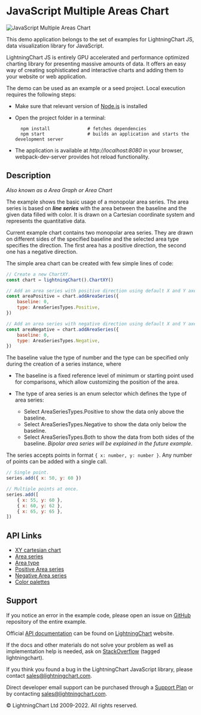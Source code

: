 # JavaScript Multiple Areas Chart

![JavaScript Multiple Areas Chart](multipleAreas-darkGold.png)

This demo application belongs to the set of examples for LightningChart JS, data visualization library for JavaScript.

LightningChart JS is entirely GPU accelerated and performance optimized charting library for presenting massive amounts of data. It offers an easy way of creating sophisticated and interactive charts and adding them to your website or web application.

The demo can be used as an example or a seed project. Local execution requires the following steps:

-   Make sure that relevant version of [Node.js](https://nodejs.org/en/download/) is installed
-   Open the project folder in a terminal:

          npm install              # fetches dependencies
          npm start                # builds an application and starts the development server

-   The application is available at _http://localhost:8080_ in your browser, webpack-dev-server provides hot reload functionality.


## Description

_Also known as a Area Graph or Area Chart_

The example shows the basic usage of a monopolar area series. The area series is based on **_line series_** with the area between the baseline and the given data filled with color. It is drawn on a Cartesian coordinate system and represents the quantitative data.

Current example chart contains two monopolar area series. They are drawn on different sides of the specified baseline and the selected area type specifies the direction. The first area has a positive direction, the second one has a negative direction.

The simple area chart can be created with few simple lines of code:

```javascript
// Create a new ChartXY.
const chart = lightningChart().ChartXY()

// Add an area series with positive direction using default X and Y axes.
const areaPositive = chart.addAreaSeries({
    baseline: 0,
    type: AreaSeriesTypes.Positive,
})

// Add an area series with negative direction using default X and Y axes.
const areaNegative = chart.addAreaSeries({
    baseline: 0,
    type: AreaSeriesTypes.Negative,
})
```

The baseline value the type of number and the type can be specified only during the creation of a series instance, where

-   The baseline is a fixed reference level of minimum or starting point used for comparisons, which allow customizing the position of the area.

-   The type of area series is an enum selector which defines the type of area series:
    -   Select AreaSeriesTypes.Positive to show the data only above the baseline.
    -   Select AreaSeriesTypes.Negative to show the data only below the baseline.
    -   Select AreaSeriesTypes.Both to show the data from both sides of the baseline. _Bipolar area series will be explained in the future example_.

The series accepts points in format `{ x: number, y: number }`. Any number of points can be added with a single call.

```javascript
// Single point.
series.add({ x: 50, y: 60 })

// Multiple points at once.
series.add([
    { x: 55, y: 60 },
    { x: 60, y: 62 },
    { x: 65, y: 65 },
])
```


## API Links

* [XY cartesian chart]
* [Area series]
* [Area type]
* [Positive Area series]
* [Negative Area series]
* [Color palettes]


## Support

If you notice an error in the example code, please open an issue on [GitHub][0] repository of the entire example.

Official [API documentation][1] can be found on [LightningChart][2] website.

If the docs and other materials do not solve your problem as well as implementation help is needed, ask on [StackOverflow][3] (tagged lightningchart).

If you think you found a bug in the LightningChart JavaScript library, please contact sales@lightningchart.com.

Direct developer email support can be purchased through a [Support Plan][4] or by contacting sales@lightningchart.com.

[0]: https://github.com/Arction/
[1]: https://lightningchart.com/lightningchart-js-api-documentation/
[2]: https://lightningchart.com
[3]: https://stackoverflow.com/questions/tagged/lightningchart
[4]: https://lightningchart.com/support-services/

© LightningChart Ltd 2009-2022. All rights reserved.


[XY cartesian chart]: https://lightningchart.com/js-charts/api-documentation/v8.0.0/classes/ChartXY.html
[Area series]: https://lightningchart.com/js-charts/api-documentation/v8.0.0/classes/ChartXY.html#addAreaSeries
[Area type]: https://lightningchart.com/js-charts/api-documentation/v8.0.0/AreaSeriesTypes.html
[Positive Area series]: https://lightningchart.com/js-charts/api-documentation/v8.0.0/classes/AreaSeriesPositive.html
[Negative Area series]: https://lightningchart.com/js-charts/api-documentation/v8.0.0/classes/AreaSeriesNegative.html
[Color palettes]: https://lightningchart.com/js-charts/api-documentation/v8.0.0/variables/ColorPalettes.html

